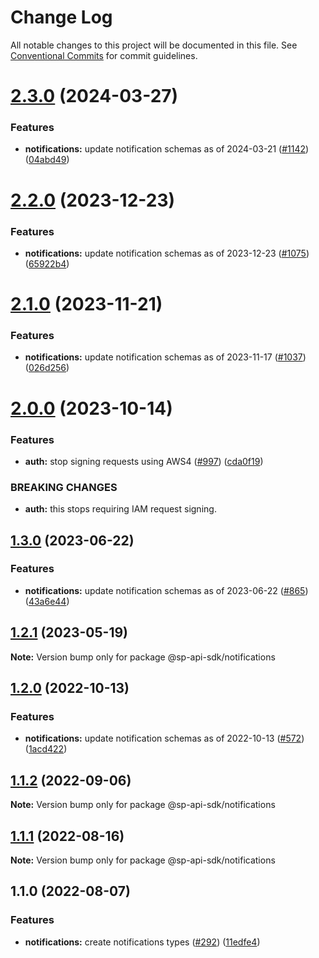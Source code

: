 # Change Log

All notable changes to this project will be documented in this file.
See [Conventional Commits](https://conventionalcommits.org) for commit guidelines.

# [2.3.0](https://github.com/bizon/selling-partner-api-sdk/compare/@sp-api-sdk/notifications@2.2.0...@sp-api-sdk/notifications@2.3.0) (2024-03-27)

### Features

* **notifications:** update notification schemas as of 2024-03-21 ([#1142](https://github.com/bizon/selling-partner-api-sdk/issues/1142)) ([04abd49](https://github.com/bizon/selling-partner-api-sdk/commit/04abd49e28aa36a0c09b12e082dd3e9f2f713710))

# [2.2.0](https://github.com/bizon/selling-partner-api-sdk/compare/@sp-api-sdk/notifications@2.1.0...@sp-api-sdk/notifications@2.2.0) (2023-12-23)

### Features

* **notifications:** update notification schemas as of 2023-12-23 ([#1075](https://github.com/bizon/selling-partner-api-sdk/issues/1075)) ([65922b4](https://github.com/bizon/selling-partner-api-sdk/commit/65922b40078bf2488f278134c9991b8628ab868c))

# [2.1.0](https://github.com/bizon/selling-partner-api-sdk/compare/@sp-api-sdk/notifications@2.0.0...@sp-api-sdk/notifications@2.1.0) (2023-11-21)

### Features

* **notifications:** update notification schemas as of 2023-11-17 ([#1037](https://github.com/bizon/selling-partner-api-sdk/issues/1037)) ([026d256](https://github.com/bizon/selling-partner-api-sdk/commit/026d256527918b9f908e9384d48bb0ec208f11e2))

# [2.0.0](https://github.com/bizon/selling-partner-api-sdk/compare/@sp-api-sdk/notifications@1.3.0...@sp-api-sdk/notifications@2.0.0) (2023-10-14)

### Features

* **auth:** stop signing requests using AWS4 ([#997](https://github.com/bizon/selling-partner-api-sdk/issues/997)) ([cda0f19](https://github.com/bizon/selling-partner-api-sdk/commit/cda0f190959b6e5b124446696f3efdcc7cfbadfe))

### BREAKING CHANGES

* **auth:** this stops requiring IAM request signing.

## [1.3.0](https://github.com/bizon/selling-partner-api-sdk/compare/@sp-api-sdk/notifications@1.2.1...@sp-api-sdk/notifications@1.3.0) (2023-06-22)

### Features

* **notifications:** update notification schemas as of 2023-06-22 ([#865](https://github.com/bizon/selling-partner-api-sdk/issues/865)) ([43a6e44](https://github.com/bizon/selling-partner-api-sdk/commit/43a6e441740461050361c974e31c632f20558e3b))

## [1.2.1](https://github.com/bizon/selling-partner-api-sdk/compare/@sp-api-sdk/notifications@1.2.0...@sp-api-sdk/notifications@1.2.1) (2023-05-19)

**Note:** Version bump only for package @sp-api-sdk/notifications

## [1.2.0](https://github.com/bizon/selling-partner-api-sdk/compare/@sp-api-sdk/notifications@1.1.2...@sp-api-sdk/notifications@1.2.0) (2022-10-13)

### Features

* **notifications:** update notification schemas as of 2022-10-13 ([#572](https://github.com/bizon/selling-partner-api-sdk/issues/572)) ([1acd422](https://github.com/bizon/selling-partner-api-sdk/commit/1acd4229844f8eb19ab251987997cf362ff625d4))

## [1.1.2](https://github.com/bizon/selling-partner-api-sdk/compare/@sp-api-sdk/notifications@1.1.1...@sp-api-sdk/notifications@1.1.2) (2022-09-06)

**Note:** Version bump only for package @sp-api-sdk/notifications

## [1.1.1](https://github.com/bizon/selling-partner-api-sdk/compare/@sp-api-sdk/notifications@1.1.0...@sp-api-sdk/notifications@1.1.1) (2022-08-16)

**Note:** Version bump only for package @sp-api-sdk/notifications

## 1.1.0 (2022-08-07)

### Features

* **notifications:** create notifications types ([#292](https://github.com/bizon/selling-partner-api-sdk/issues/292)) ([11edfe4](https://github.com/bizon/selling-partner-api-sdk/commit/11edfe4306b9ce54aaba1fc17a8c177a5ef57bb8))
